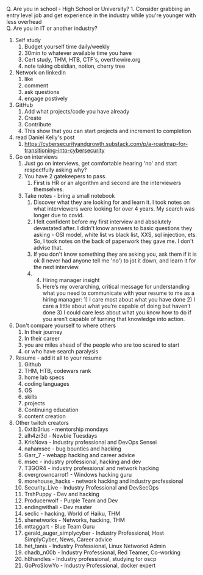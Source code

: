 Q. Are you in school - High School or University?
	1. Consider grabbing an entry level job and get experience in the industry while you're younger with less overhead  
Q. Are you in IT or another industry?

1. Self study
	1. Budget yourself time daily/weekly 
	2. 30min to whatever available time you have
	3. Cert study, THM, HTB, CTF's, overthewire.org
	4. note taking obsidian, notion, cherry tree
2. Network on linkedIn
	1. like
	2. comment
	3. ask questions
	4. engage postively
3. GitHub
	1. Add what projects/code you have already
	2. Create
	3. Contribute
	4. This show that you can start projects and increment to completion
5. read Daniel Kelly's post 
	1. https://cybersecurityandgrowth.substack.com/p/a-roadmap-for-transitioning-into-cybersecurity  
6. Go on interviews
	1. Just go on interviews, get comfortable hearing 'no'  and start respectfully asking why?
	2. You have 2 gatekeepers to pass. 
		1. First is HR or an algorithm and second are the interviewers themselves.
	3. Take notes - bring a small notebook
		1. Discover what they are looking for and learn it. I took notes on what interviewers were looking for over 4 years. My search was longer due to covid. 
		2. I felt confident before my first interview and absolutely devastated after. I didn't know answers to basic questions they asking - OSI model, white list vs black list, XXS, sql injection, ets.  So, I took notes on the back of paperwork they gave me. I don't advise that. 
		3. If you don't know something they are asking you, ask them if it is ok (I never had anyone tell me 'no') to jot it down, and learn it for the next interview.
		4. 4. Hiring manager insight
			1. Here’s my overarching, critical message for understanding what you need to communicate with your resume to me as a hiring manager: 1) I care most about 			what you have done 2) I care a little about what you’re capable of doing but haven’t done 3) I could care less about what you know how to do if you aren’t 			capable of turning that knowledge into action.	
7. Don't compare yourself to where others 
	1.  In their journey
	2.  In their career
	3.  you are miles ahead of the people who are too scared to start
	4.  or who have search paralysis
8. Resume - add it all to your resume
	1. Github
	2. THM, HTB, codewars rank
	3. home lab specs
	4. coding languages
	5. OS 
	6. skills
	7. projects
	8. Continuing education
	9. content creation
9. Other twitch creators
	1.  0xtib3rius - mentorship mondays
	2.  alh4zr3d - Newbie Tuesdays
	3.  KrisNova - Industry professional and DevOps Sensei
	4.  nahamsec - bug bounties and hacking
	5.  Garr_7 - webapp hacking and career advice
	6.  msec - industry professional, hacking and dev
	7.  T3GOR4 - industry professional and network hacking
	8.  overgrowncarrot1 - Windows hacking guru
	9.  morehouse_hacks - network hacking and industry professional
	10.  Security_Live - Industry Professional and DevSecOps
	11.  TrshPuppy - Dev and hacking
	12.  Producerwolf - Purple Team and Dev
	13.  endingwithali - Dev master
	14.  seclic - hacking, World of Haiku, THM
	15.  shenetworks - Networks, hacking, THM
	16.  mttaggart - Blue Team Guru
	17.  gerald_auger_simplycyber - Industry Professional, Host SimplyCyber, News, Career advice
	18.  het_tanis - Industry Professional, Linux Networkd Admin
	19.  chadb_n00b - Industry Professional, Red Teamer, Co-working
	20. h8handles - Industry professional, studying for oscp
	21. GoProSlowYo - Industry Professional, docker expert
